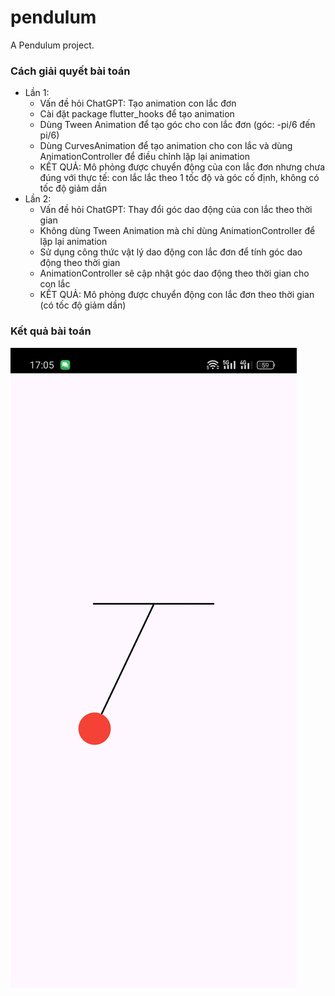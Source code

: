 # pendulum

A Pendulum project.

### Cách giải quyết bài toán
- Lần 1: 
    - Vấn đề hỏi ChatGPT: Tạo animation con lắc đơn
    - Cài đặt package flutter_hooks để tạo animation 
    - Dùng Tween Animation để tạo góc cho con lắc đơn (góc: -pi/6 đến pi/6)
    - Dùng CurvesAnimation để tạo animation cho con lắc và dùng AnimationController để điều chỉnh lặp lại animation
    - KẾT QUẢ: Mô phỏng được chuyển động của con lắc đơn nhưng chưa đúng với thực tế: con lắc lắc theo 1 tốc độ và góc cố định, không có tốc độ giảm dần
- Lần 2: 
    - Vấn đề hỏi ChatGPT: Thay đổi góc dao động của con lắc theo thời gian
    - Không dùng Tween Animation mà chỉ dùng AnimationController để lặp lại animation
    - Sử dụng công thức vật lý dao động con lắc đơn để tính góc dao động theo thời gian 
    - AnimationController sẽ cập nhật góc dao động theo thời gian cho con lắc
    - KẾT QUẢ: Mô phỏng được chuyển động con lắc đơn theo thời gian (có tốc độ giảm dần)
### Kết quả bài toán
<img src="images/ket-qua-bai-01.jpg">